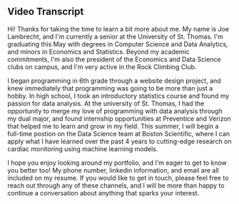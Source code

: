 ## Video Transcript

Hi! Thanks for taking the time to learn a bit more about me. My name is Joe Lambrecht, and I'm currently a senior at the University of St. Thomas. I'm graduating this May with degrees in Computer Science and Data Analytics, and minors in Economics and Statistics. Beyond my academic commitments, I'm also the president of the Economics and Data Science clubs on campus, and I'm very active in the Rock Climbing Club.

I began programming in 6th grade through a website design project, and knew immediately that programming was going to be more than just a hobby. In high school, I took an introductory statistics course and found my passion for data analysis. At the university of St. Thomas, I had the opportunity to merge my love of programming with data analysis through my dual major, and found internship opportunities at Preventice and Verizon that helped me to learn and grow in my field. This summer, I will begin a full-time postion on the Data Science team at Boston Scientific, where I can apply what I have learned over the past 4 years to cutting-edge research on cardiac monitoring using machine learning models.

I hope you enjoy looking around my portfolio, and I'm eager to get to know you better too! My phone number, linkedin information, and email are all included on my resume. If you would like to get in touch, please feel free to reach out through any of these channels, and I will be more than happy to continue a conversation about anything that sparks your interest.
